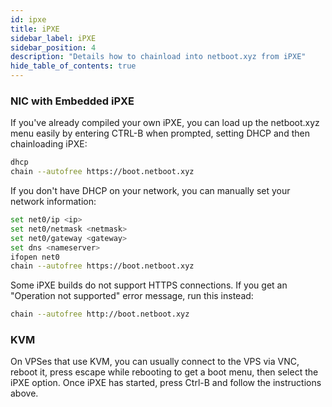 ```yaml
---
id: ipxe
title: iPXE
sidebar_label: iPXE
sidebar_position: 4
description: "Details how to chainload into netboot.xyz from iPXE"
hide_table_of_contents: true
---
```


### NIC with Embedded iPXE

If you've already compiled your own iPXE, you can load up the netboot.xyz menu easily by entering CTRL-B when prompted, setting DHCP and then chainloading iPXE:

```bash
dhcp
chain --autofree https://boot.netboot.xyz
```

If you don't have DHCP on your network, you can manually set your network information:

```bash
set net0/ip <ip>
set net0/netmask <netmask>
set net0/gateway <gateway>
set dns <nameserver>
ifopen net0
chain --autofree https://boot.netboot.xyz
```

Some iPXE builds do not support HTTPS connections. If you get an "Operation not supported" error message, run this instead:

```bash
chain --autofree http://boot.netboot.xyz
```

### KVM

On VPSes that use KVM, you can usually connect to the VPS via VNC, reboot it, press escape while rebooting to get a boot menu, then select the iPXE option. Once iPXE has started, press Ctrl-B and follow the instructions above.
